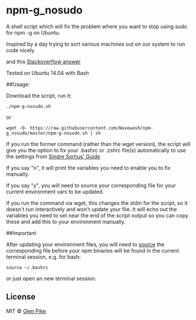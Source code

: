 npm-g_nosudo
============

A shell script which will fix the problem where you want to stop using sudo for npm -g on Ubuntu.

Inspired by a day trying to sort various machines out on our system to run code nicely.

and this [Stackoverflow answer](http://stackoverflow.com/a/13021677)

Tested on Ubuntu 14.04 with Bash

##Usage:

Download the script, run it:
```
./npm-g-nosudo.sh
```
or 
```
wget -O- https://raw.githubusercontent.com/Wavewash/npm-g_nosudo/master/npm-g-nosudo.sh | sh
```

If you run the former command (rather than the wget version), the script will give you the option to fix your .bashrc or .zshrc file(s) automatically to use the settings from [Sindre Sorhus' Guide](https://github.com/sindresorhus/guides/blob/master/npm-global-without-sudo.md)

If you say "n", it will print the variables you need to enable you to fix manually.

If you say "y", you will need to source your corresponding file for your current environment vars to be updated.

If you run the command via wget, this changes the stdin for the script, so it doesn't run interactively and won't update your file.  It will echo out the variables you need to set near the end of the script output so you can copy these and add this to your environment manually.

##Important

After updating your environment files, you will need to [source](http://ss64.com/bash/source.html) the corresponding file before your npm binaries will be found in the current terminal session, e.g. for bash:
```
source ~/.bashrc
```
or just open an new terminal session.

## License

MIT © [Glen Pike](http://glenpike.co.uk)
